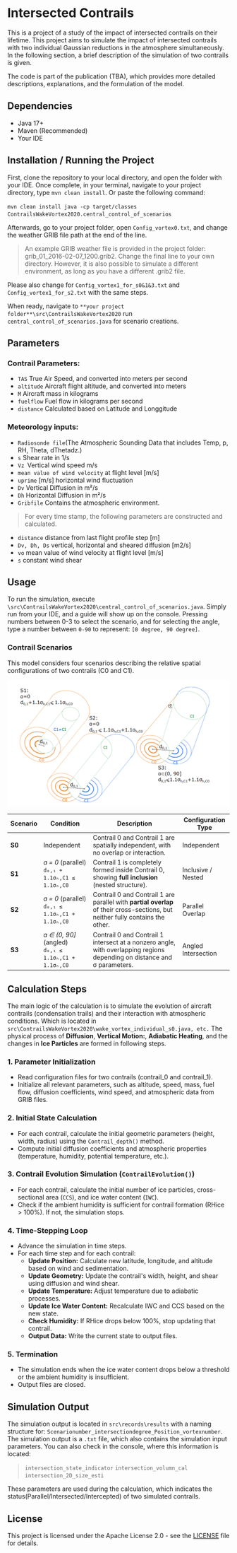 # Intersected Contrails

This is a project of a study of the impact of intersected contrails on their lifetime. This project aims to simulate the impact of intersected contrails with two individual Gaussian reductions in the atmosphere simultaneously. In the following section, a brief description of the simulation of two contrails is given. 

The code is part of the publication (TBA), which provides more detailed descriptions, explanations, and the formulation of the model.


## Dependencies
- Java 17+
- Maven (Recommended) 
- Your IDE
## Installation / Running the Project

First, clone the repository to your local directory, and open the folder with your IDE. Once complete, in your terminal, navigate to your project directory, type `mvn clean install`. Or paste the following command:  

`mvn clean install
java -cp target/classes ContrailsWakeVortex2020.central_control_of_scenarios
`

Afterwards, go to your project folder, open `Config_vortex0.txt`, and change the weather GRIB file path at the end of the line. 

> An example GRIB weather file is provided in the project folder: grib_01_2016-02-07_1200.grib2. Change the final line to your own directory. However, it is also possible to simulate a different environment, as long as you have a different .grib2 file.
>
Please also change for `Config_vortex1_for_s0&1&3.txt` and `Config_vortex1_for_s2.txt` with the same steps.

When ready, navigate to `**your project folder**\src\ContrailsWakeVortex2020` run `central_control_of_scenarios.java` for scenario creations. 



## Parameters

### Contrail Parameters: 
- `TAS`  True Air Speed, and converted into meters per second
- `altitude` Aircraft flight altitude, and converted into meters
- `M` Aircraft mass in kilograms
- `fuelflow` Fuel flow in kilograms per second
- `distance` Calculated based on Latitude and Longgitude


### Meteorology inputs:
- `Radiosonde file`(The Atmospheric Sounding Data that includes Temp, p, RH, Theta, dThetadz.)
- `s` Shear rate in 1/s
- `Vz `Vertical wind speed m/s
- `mean value of wind velocity` at flight level [m/s]
- `uprime` [m/s] horizontal wind fluctuation
- `Dv` Vertical Diffusion in m²/s
- `Dh` Horizontal Diffusion in m²/s
- `Gribfile` Contains the atmospheric environment. 

> For every time stamp, the following parameters are constructed and calculated.
- `distance` distance from last flight profile step [m]
- `Dv, Dh, Ds` vertical, horizontal and sheared diffusion [m2/s]
- `vo` mean value of wind velocity at flight level [m/s]
- `s` constant wind shear


## Usage

To run the simulation, execute `\src\ContrailsWakeVortex2020\central_control_of_scenarios.java`. Simply run from your IDE, and a guide will show up on the console. Pressing numbers between 0-3 to select the scenario, and for selecting the angle, type a number between `0-90` to represent: `[0 degree, 90 degree]`.

### Contrail Scenarios

This model considers four scenarios describing the relative spatial configurations of two contrails (C0 and C1).

![Illustration of the Contrail Scenarios](image/Contrail_Scenarios.png)

| Scenario | Condition                                                | Description                                                                                                                    | Configuration Type  |
| -------- | -------------------------------------------------------- | ------------------------------------------------------------------------------------------------------------------------------ | ------------------- |
| **S0**   | Independent                                              | Contrail 0 and Contrail 1 are spatially independent, with no overlap or interaction.                                           | Independent         |
| **S1**   | *a = 0* (parallel) <br> `d₀,₁ + 1.1σₕ,C1 ≤ 1.1σₕ,C0`     | Contrail 1 is completely formed inside Contrail 0, showing **full inclusion** (nested structure).                              | Inclusive / Nested  |
| **S2**   | *a = 0* (parallel) <br> `d₀,₁ ≤ 1.1σₕ,C1 + 1.1σₕ,C0`     | Contrail 0 and Contrail 1 are parallel with **partial overlap** of their cross-sections, but neither fully contains the other. | Parallel Overlap    |
| **S3**   | *a ∈ (0, 90]* (angled) <br> `d₀,₁ ≤ 1.1σₕ,C1 + 1.1σₕ,C0` | Contrail 0 and Contrail 1 intersect at a nonzero angle, with overlapping regions depending on distance and σ parameters.       | Angled Intersection |


## Calculation Steps
The main logic of the calculation is to simulate the evolution of aircraft contrails (condensation trails) and their interaction with atmospheric conditions. Which is located in `src\ContrailsWakeVortex2020\wake_vortex_individual_s0.java, etc.` The physical process of **Diffusion**,  **Vertical Motion:**,  **Adiabatic Heating**, and the changes in **Ice Particles** are formed in following steps.

### 1. Parameter Initialization

-   Read configuration files for two contrails (contrail_0 and contrail_1).
-   Initialize all relevant parameters, such as altitude, speed, mass, fuel flow, diffusion coefficients, wind speed, and atmospheric data from GRIB files.

### 2. Initial State Calculation

-   For each contrail, calculate the initial geometric parameters (height, width, radius) using the  `Contrail_depth()`  method.
-   Compute initial diffusion coefficients and atmospheric properties (temperature, humidity, potential temperature, etc.).

### 3. Contrail Evolution Simulation (`ContrailEvolution()`)

-   For each contrail, calculate the initial number of ice particles, cross-sectional area (`CCS`), and ice water content (`IWC`).
-   Check if the ambient humidity is sufficient for contrail formation (RHice > 100%). If not, the simulation stops.

### 4. Time-Stepping Loop

-   Advance the simulation in time steps.
-   For each time step and for each contrail:
    -   **Update Position:**  Calculate new latitude, longitude, and altitude based on wind and sedimentation.
    -   **Update Geometry:**  Update the contrail's width, height, and shear using diffusion and wind shear.
    -   **Update Temperature:**  Adjust temperature due to adiabatic processes.
    -   **Update Ice Water Content:**  Recalculate IWC and CCS based on the new state.
    -   **Check Humidity:**  If RHice drops below 100%, stop updating that contrail.
    -   **Output Data:**  Write the current state to output files.

### 5. Termination

-   The simulation ends when the ice water content drops below a threshold or the ambient humidity is insufficient.
-   Output files are closed.


## Simulation Output
The simulation output is located in `src\records\results` with a naming structure for:
`Scenarionumber_intersectiondegree_Position_vortexnumber`. The simulation output is a `.txt` file, which also contains the simulation input parameters. 
You can also check in the console, where this information is located:
> `intersection_state_indicator` 
> `intersection_volumn_cal`
> `intersection_2D_size_esti`

These parameters are used during the calculation, which indicates the status(Parallel/Intersected/Intercepted) of two simulated contrails.

## License
This project is licensed under the Apache License 2.0 - see the [LICENSE](./LICENSE.txt) file for details.


